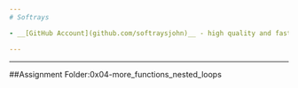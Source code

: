 ```yaml
---
# Softrays

- __[GitHub Account](github.com/softraysjohn)__ - high quality and fast image resize in browser.

---
```

___
##Assignment Folder:0x04-more_functions_nested_loops 


